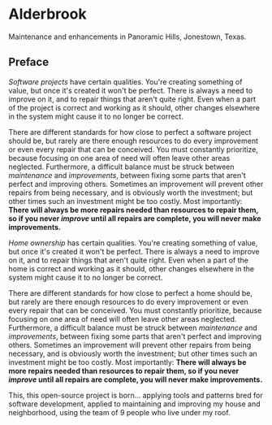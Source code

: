 # Alderbrook
Maintenance and enhancements in Panoramic Hills, Jonestown, Texas.

## Preface

_Software projects_ have certain qualities. You're creating something of value, but once it's created it won't be perfect. There is always a need to improve on it, and to repair things that aren't quite right. Even when a part of the project is correct and working as it should, other changes elsewhere in the system might cause it to no longer be correct.

There are different standards for how close to perfect a software project should be, but rarely are there enough resources to do every improvement or even every repair that can be conceived. You must constantly prioritize, because focusing on one area of need will often leave other areas neglected. Furthermore, a difficult balance must be struck between _maintenance_ and _improvements_, between fixing some parts that aren't perfect and improving others. Sometimes an improvement will prevent other repairs from being necessary, and is obviously worth the investment; but other times such an investment might be too costly. Most importantly: **There will always be more repairs needed than resources to repair them, so if you never _improve_ until all repairs are complete, you will never make improvements.**

_Home ownership_ has certain qualities. You're creating something of value, but once it's created it won't be perfect. There is always a need to improve on it, and to repair things that aren't quite right. Even when a part of the home is correct and working as it should, other changes elsewhere in the system might cause it to no longer be correct.

There are different standards for how close to perfect a home should be, but rarely are there enough resources to do every improvement or even every repair that can be conceived. You must constantly prioritize, because focusing on one area of need will often leave other areas neglected. Furthermore, a difficult balance must be struck between _maintenance_ and _improvements_, between fixing some parts that aren't perfect and improving others. Sometimes an improvement will prevent other repairs from being necessary, and is obviously worth the investment; but other times such an investment might be too costly. Most importantly: **There will always be more repairs needed than resources to repair them, so if you never _improve_ until all repairs are complete, you will never make improvements.**

This, this open-source project is born... applying tools and patterns bred for software development, applied to maintaining and improving my house and neighborhood, using the team of 9 people who live under my roof.

